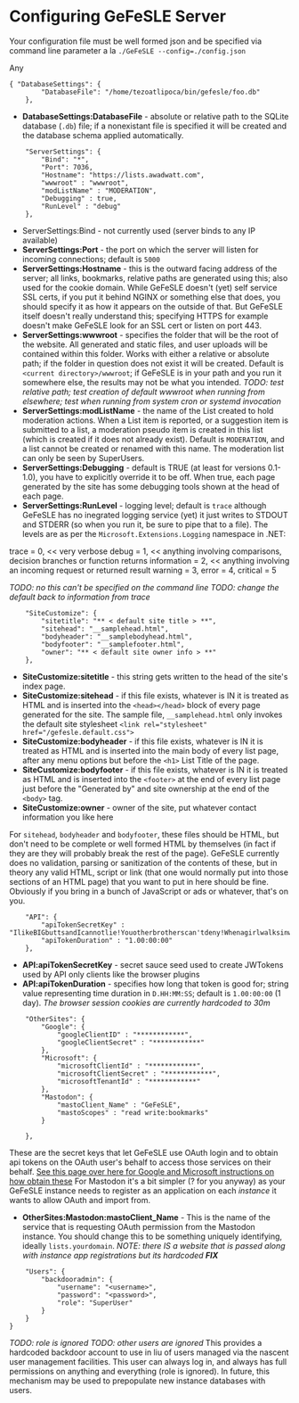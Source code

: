 # Configuring GeFeSLE Server
Your configuration file must be well formed json and be specified via command line parameter a la `./GeFeSLE --config=./config.json`

Any 

``` 
{ "DatabaseSettings": { 
        "DatabaseFile": "/home/tezoatlipoca/bin/gefesle/foo.db"
    },
```
* **DatabaseSettings:DatabaseFile** - absolute or relative path to the SQLite database (`.db`) file; if a nonexistant file is specified it will be created and the database schema applied automatically. 
```
    "ServerSettings": {
        "Bind": "*",
        "Port": 7036,
        "Hostname": "https://lists.awadwatt.com",
        "wwwroot" : "wwwroot",
        "modListName" : "MODERATION",
        "Debugging" : true,
        "RunLevel" : "debug"
    },
```
* ServerSettings:Bind - not currently used (server binds to any IP available)
* **ServerSettings:Port** - the port on which the server will listen for incoming connections; default is `5000`
* **ServerSettings:Hostname** - this is the outward facing address of the server; all links, bookmarks, relative paths are generated using this; also used for the cookie domain. While GeFeSLE doesn't (yet) self service SSL certs, if you put it behind NGINX or something else that does, you should specify it as how it appears on the outside of that. But GeFeSLE itself doesn't really understand this; specifying HTTPS for example doesn't make GeFeSLE look for an SSL cert or listen on port 443. 
* **ServerSettings:wwwroot** - specifies the folder that will be the root of the website. All generated and static files, and user uploads will be contained within this folder. Works with either a relative or absolute path; if the folder in question does not exist it will be created. Default is `<current directory>/wwwroot`; if GeFeSLE is in your path and you run it somewhere else, the results may not be what you intended. _TODO: test relative path; test creation of default wwwroot when running from elsewhere; test when running from system cron or systemd invocation_
* **ServerSettings:modListName** - the name of the List created to hold moderation actions. When a List item is reported, or a suggestion item is submitted to a list, a moderation pseudo item is created in this list (which is created if it does not already exist). Default is `MODERATION`, and a list cannot be created or renamed with this name. The moderation list can only be seen by SuperUsers.
* **ServerSettings:Debugging** - default is TRUE (at least for versions 0.1-1.0), you have to explicitly override it to be off. When true, each page generated by the site has some debugging tools shown at the head of each page. 
* **ServerSettings:RunLevel** - logging level; default is `trace` although GeFeSLE has no inegrated logging service (yet) it just writes to STDOUT and STDERR (so when you run it, be sure to pipe that to a file). The levels are as per the `Microsoft.Extensions.Logging` namespace in .NET:

trace = 0,        << very verbose
debug = 1,        << anything involving comparisons, decision branches or function returns
information = 2,  << anything involving an incoming request or returned result
warning = 3,
error = 4,
critical = 5

_TODO: no this can't be specified on the command line_
_TODO: change the default back to information from trace_

```
    "SiteCustomize": {
        "sitetitle": "** < default site title > **",
        "sitehead": "__samplehead.html",
        "bodyheader": "__samplebodyhead.html",
        "bodyfooter": "__samplefooter.html",
        "owner": "** < default site owner info > **"
    },
```
* **SiteCustomize:sitetitle** - this string gets written to the head of the site's index page.
* **SiteCustomize:sitehead** - if this file exists, whatever is IN it is treated as HTML and is inserted into the `<head></head>` block of every page generated for the site. The sample file, `__samplehead.html` only invokes the default site stylesheet `<link rel="stylesheet" href="/gefesle.default.css">`
* **SiteCustomize:bodyheader** - if this file exists, whatever is IN it is treated as HTML and is inserted into the main body of every list page, after any menu options but before the `<h1>` List Title of the page. 
* **SiteCustomize:bodyfooter** - if this file exists, whatever is IN it is treated as HTML and is inserted into the `<footer>` at the end of every list page just before the "Generated by" and site ownership at the end of the `<body>` tag. 
* **SiteCustomize:owner** - owner of the site, put whatever contact information you like here

For `sitehead`, `bodyheader` and `bodyfooter`, these files should be HTML, but don't need to be complete or well formed HTML by themselves (in fact if they are they will probably break the rest of the page).  GeFeSLE currently does no validation, parsing or sanitization of the contents of these, but in theory any valid HTML, script or link (that one would normally put into those sections of an HTML page) that you want to put in here should be fine. Obviously if you bring in a bunch of JavaScript or ads or whatever, that's on you. 
```
    "API": {
        "apiTokenSecretKey" : "IlikeBIGbuttsandIcannotlie!Youotherbrotherscan'tdeny!WhenagirlwalksinwithanittybittywaistandaroundthinginyourfaceyougetSPRUNG!",
        "apiTokenDuration" : "1.00:00:00"
    },
```
* **API:apiTokenSecretKey** - secret sauce seed used to create JWTokens used by API only clients like the browser plugins
* **API:apiTokenDuration** - specifies how long that token is good for; string value representing time duration in `D.HH:MM:SS`; default is `1.00:00:00` (1 day).  _The browser session cookies are currently hardcoded to 30m_
```
    "OtherSites": {
        "Google": {
            "googleClientID" : "************",
            "googleClientSecret" : "************"
        },
        "Microsoft": {
            "microsoftClientId" : "************",
            "microsoftClientSecret" : "************",
            "microsoftTenantId" : "************"
        },
        "Mastodon": {
            "mastoClient_Name" : "GeFeSLE",
            "mastoScopes" : "read write:bookmarks"
        }

    },
```
These are the secret keys that let GeFeSLE use OAuth login and to obtain api tokens on the OAuth user's behalf to access those services on their behalf. [See this page over here for Google and Microsoft instructions on how obtain these](Microsoft.Google.md)  For Mastodon it's a bit simpler (? for you anyway) as your GeFeSLE instance needs to register as an application on each _instance_ it wants to allow OAuth and import from. 
* **OtherSites:Mastodon:mastoClient_Name** - This is the name of the service that is requesting OAuth permission from the Mastodon instance. You should change this to be something uniquely identifying, ideally `lists.yourdomain`.
_NOTE: there IS a website that is passed along with instance app registrations but its hardcoded **FIX**_
```
    "Users": {
        "backdooradmin": {
            "username": "<username>",
            "password": "<password>",
            "role": "SuperUser"
        }
    }
}
```
_TODO: role is ignored_
_TODO: other users are ignored_
This provides a hardcoded backdoor account to use in liu of users managed via the nascent user management facilities. This user can always log in, and always has full permissions on anything and everything (role is ignored). In future, this mechanism may be used to prepopulate new instance databases with users. 